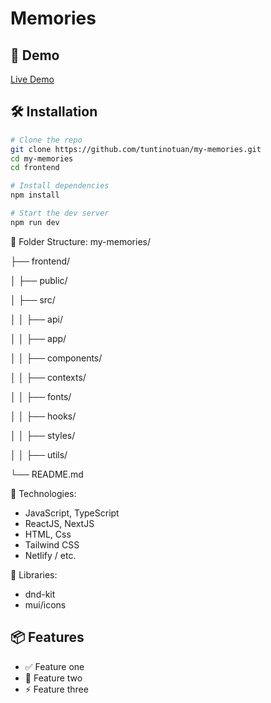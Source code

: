 # Memories

## 🚀 Demo

[Live Demo](https://mymemoriess.netlify.app/)

## 🛠️ Installation

```bash
# Clone the repo
git clone https://github.com/tuntinotuan/my-memories.git
cd my-memories
cd frontend

# Install dependencies
npm install

# Start the dev server
npm run dev
```

📂 Folder Structure:
my-memories/

├── frontend/

│ ├── public/

│ ├── src/

│ │ ├── api/

│ │ ├── app/

│ │ ├── components/

│ │ ├── contexts/

│ │ ├── fonts/

│ │ ├── hooks/

│ │ ├── styles/

│ │ ├── utils/

└── README.md

🧰 Technologies:

- JavaScript, TypeScript
- ReactJS, NextJS
- HTML, Css
- Tailwind CSS
- Netlify / etc.

📄 Libraries:

- dnd-kit
- mui/icons

## 📦 Features

- ✅ Feature one
- 🔄 Feature two
- ⚡ Feature three
